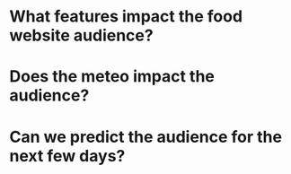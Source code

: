 # What features impact the food website audience? 
# Does the meteo impact the audience?
# Can we predict the audience for the next few days?

